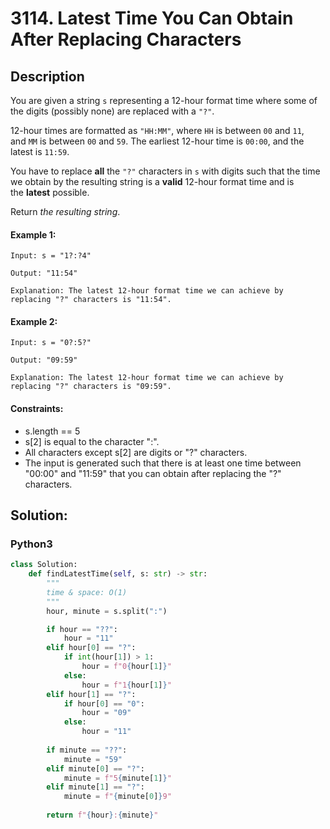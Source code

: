 # 3114. Latest Time You Can Obtain After Replacing Characters


## Description
You are given a string `s` representing a 12-hour format time where some of the digits (possibly none) are replaced with a `"?"`.

12-hour times are formatted as `"HH:MM"`, where `HH` is between `00` and `11`, and `MM` is between `00` and `59`. The earliest 12-hour time is `00:00`, and the latest is `11:59`.

You have to replace **all** the `"?"` characters in `s` with digits such that the time we obtain by the resulting string is a **valid** 12-hour format time and is the **latest** possible.

Return *the resulting string*.

#### Example 1:
```
Input: s = "1?:?4"

Output: "11:54"

Explanation: The latest 12-hour format time we can achieve by replacing "?" characters is "11:54".
```

#### Example 2:
```
Input: s = "0?:5?"

Output: "09:59"

Explanation: The latest 12-hour format time we can achieve by replacing "?" characters is "09:59".
```

#### Constraints:
- s.length == 5
- s[2] is equal to the character ":".
- All characters except s[2] are digits or "?" characters.
- The input is generated such that there is at least one time between "00:00" and "11:59" that you can obtain after replacing the "?" characters.


## Solution:

### Python3
```python
class Solution:
    def findLatestTime(self, s: str) -> str:
        """
        time & space: O(1)
        """
        hour, minute = s.split(":")

        if hour == "??":
            hour = "11"
        elif hour[0] == "?":
            if int(hour[1]) > 1:
                hour = f"0{hour[1]}"
            else:
                hour = f"1{hour[1]}"
        elif hour[1] == "?":
            if hour[0] == "0":
                hour = "09"
            else:
                hour = "11"
        
        if minute == "??":
            minute = "59"
        elif minute[0] == "?":
            minute = f"5{minute[1]}"
        elif minute[1] == "?":
            minute = f"{minute[0]}9"
        
        return f"{hour}:{minute}"
```

